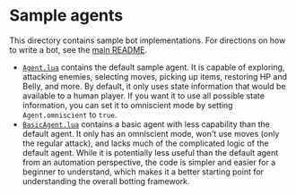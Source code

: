 # Sample agents

This directory contains sample bot implementations. For directions on how to write a bot, see the [main README](../README.md).

- [`Agent.lua`](Agent.lua) contains the default sample agent. It is capable of exploring, attacking enemies, selecting moves, picking up items, restoring HP and Belly, and more. By default, it only uses state information that would be available to a human player. If you want it to use all possible state information, you can set it to omniscient mode by setting `Agent.omniscient` to `true`.
- [`BasicAgent.lua`](BasicAgent.lua) contains a basic agent with less capability than the default agent. It only has an omniscient mode, won't use moves (only the regular attack), and lacks much of the complicated logic of the default agent. While it is potentially less useful than the default agent from an automation perspective, the code is simpler and easier for a beginner to understand, which makes it a better starting point for understanding the overall botting framework.

